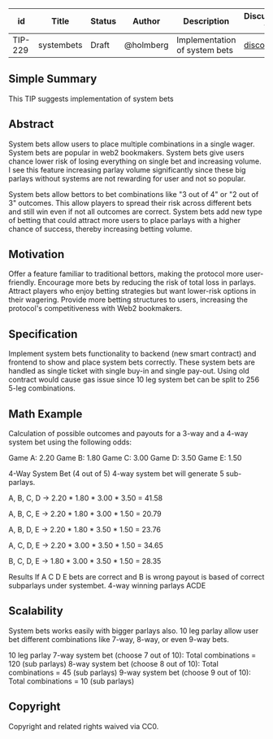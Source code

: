 
| id      | Title | Status | Author | Description | Discussions to | Created |
| ----------- | ----------- | ----------- | ----------- | ----------- | ----------- | ----------- |
| TIP-229 | systembets | Draft | @holmberg |  Implementation of system bets | [discordlink](https://discord.com/channels/906484044915687464/1293205031469846622) | 2024-10-08

## Simple Summary
This TIP suggests implementation of system bets

## Abstract
System bets allow users to place multiple combinations in a single wager. System bets are popular in web2 bookmakers. System bets give users chance lower risk of losing everything on single bet and increasing volume. I see this feature increasing parlay volume significantly since these big parlays without systems are not rewarding for user and not so popular.

System bets allow bettors to bet combinations like "3 out of 4" or "2 out of 3" outcomes. This allow players to spread their risk across different bets and still win even if not all outcomes are correct. System bets add new type of betting that could attract more users to place parlays with a higher chance of success, thereby increasing betting volume.

## Motivation
Offer a feature familiar to traditional bettors, making the protocol more user-friendly.
Encourage more bets by reducing the risk of total loss in parlays.
Attract players who enjoy betting strategies but want lower-risk options in their wagering.
Provide more betting structures to users, increasing the protocol's competitiveness with Web2 bookmakers.

## Specification
Implement system bets functionality to backend (new smart contract) and frontend to show and place system bets correctly. 
These system bets are handled as single ticket with single buy-in and single pay-out. Using old contract would cause gas issue since 10 leg system bet can be split to 256 5-leg combinations. 

## Math Example
Calculation of  possible outcomes and payouts for a 3-way and a 4-way system bet using the following odds:

Game A: 2.20
Game B: 1.80
Game C: 3.00
Game D: 3.50
Game E: 1.50

4-Way System Bet (4 out of 5)
4-way system bet will generate 5 sub-parlays. 

A, B, C, D -> 2.20 * 1.80 * 3.00 * 3.50 = 41.58

A, B, C, E -> 2.20 * 1.80 * 3.00 * 1.50 = 20.79

A, B, D, E -> 2.20 * 1.80 * 3.50 * 1.50 = 23.76

A, C, D, E -> 2.20 * 3.00 * 3.50 * 1.50 = 34.65

B, C, D, E -> 1.80 * 3.00 * 3.50 * 1.50 = 28.35

Results
If A C D E bets are correct and B is wrong payout is based of correct subparlays under systembet. 
4-way winning parlays
ACDE 

## Scalability
System bets works easily with bigger parlays also. 10 leg parlay allow user bet different combinations like 7-way, 8-way, or even 9-way bets.

10 leg parlay
7-way system bet (choose 7 out of 10):
Total combinations = 120 (sub parlays)
8-way system bet (choose 8 out of 10):
Total combinations = 45 (sub parlays)
9-way system bet (choose 9 out of 10):
Total combinations = 10 (sub parlays) 



## Copyright

Copyright and related rights waived via CC0.
